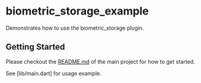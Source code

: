 # biometric_storage_example

Demonstrates how to use the biometric_storage plugin.

## Getting Started

Please checkout the [README.md](../README.md) of the main project for how to get started.

See [lib/main.dart] for usage example.
